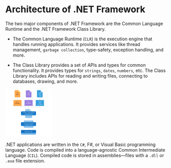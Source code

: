 # Architecture of .NET Framework

The two major components of .NET Framework are the Common Language Runtime and the .NET Framework Class Library.

- The Common Language Runtime (`CLR`) is the execution engine that handles running applications. It provides services like thread management, `garbage collection`, type-safety, exception handling, and more.

- The Class Library provides a set of APIs and types for common functionality. It provides types for `strings`, `dates`, `numbers`, etc. The Class Library includes APIs for reading and writing files, connecting to databases, drawing, and more.


![Architecture of .NET Framework](image.png)

.NET applications are written in the `C#`, F#, or Visual Basic programming language. Code is compiled into a language-agnostic Common Intermediate Language (`CIL`). Compiled code is stored in assemblies—files with a `.dll` or `.exe` file extension.